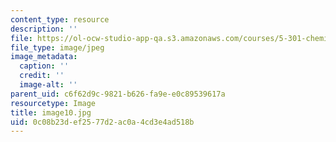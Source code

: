 ```yaml
---
content_type: resource
description: ''
file: https://ol-ocw-studio-app-qa.s3.amazonaws.com/courses/5-301-chemistry-laboratory-techniques-january-iap-2012/0c08b23def2577d2ac0a4cd3e4ad518b_image10.jpg
file_type: image/jpeg
image_metadata:
  caption: ''
  credit: ''
  image-alt: ''
parent_uid: c6f62d9c-9821-b626-fa9e-e0c89539617a
resourcetype: Image
title: image10.jpg
uid: 0c08b23d-ef25-77d2-ac0a-4cd3e4ad518b
---
```

